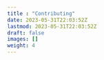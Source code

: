 ```yaml
---
title : "Contributing"
date: 2023-05-31T22:03:52Z
lastmod: 2023-05-31T22:03:52Z
draft: false
images: []
weight: 4
---
```

